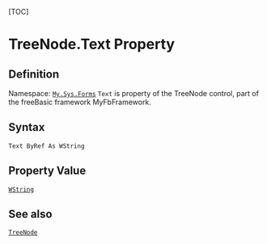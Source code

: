 [TOC]
# TreeNode.Text Property

## Definition
Namespace: [`My.Sys.Forms`](My.Sys.Forms.md)
`Text` is property of the TreeNode control, part of the freeBasic framework MyFbFramework.
## Syntax
```freeBasic
Text ByRef As WString
```
## Property Value
[`WString`]("https://www.freebasic.net/wiki/KeyPgWString")
## See also
[`TreeNode`](TreeNode.md)
